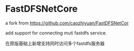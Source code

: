 # FastDFSNetCore

a fork from <https://github.com/caozhiyuan/FastDFSNetCor>

add support for connecting muti fastdfs service.

在原版基础上新增支持同时访问多个fastdfs服务器